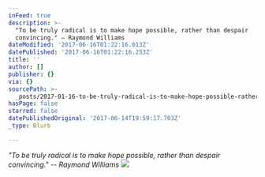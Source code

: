 ```yaml
---
inFeed: true
description: >-
  "To be truly radical is to make hope possible, rather than despair
  convincing." – Raymond Williams
dateModified: '2017-06-16T01:22:16.013Z'
datePublished: '2017-06-16T01:22:16.253Z'
title: ''
author: []
publisher: {}
via: {}
sourcePath: >-
  _posts/2017-01-16-to-be-truly-radical-is-to-make-hope-possible-rather-than-d.md
hasPage: false
starred: false
datePublishedOriginal: '2017-06-14T19:59:17.703Z'
_type: Blurb

---
```

_"To be truly radical is to make hope possible, rather than despair convincing." -- Raymond Williams_
![](https://the-grid-user-content.s3-us-west-2.amazonaws.com/d8e71322-a3bc-422a-9349-c95d557f86d8.jpg)